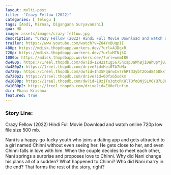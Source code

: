 ```yaml
---
layout: multi-post
title:  "Crazy Fellow (2022)"
categories: [ Telugu ]
tags: [Aadi, Mirnaa, Digangana Suryavanshi]
qua: HD
image: assets/images/crazy-fellow.jpg
description: "Crazy Fellow (2022) Hindi Full Movie Download and watch online 720p low file size 500 mb."
trailer: https://www.youtube.com/watch?v=Z84YxBUqpII
480p: https://mdisk.thopdbapp.workers.dev/?url=AJDqxR
720p: https://mdisk.thopdbapp.workers.dev/?url=MTNj5X
1080p: https://mdisk.thopdbapp.workers.dev/?url=wemI8G
dw480p: https://1reel.thopdb.com/dw?id=1ZH2zt1g5675hxsp3aMhBjiDWhUpYj0J7
dw480p2: https://1reel.thopdb.com/drive?id=Hei0TA7bMa
dw720p: https://1reel.thopdb.com/dw?id=1h3SFqWrwCv7rhRTd3ybT2Ood845Dkxf0
dw720p2: https://1reel.thopdb.com/drive?id=0OfxG5sdkm
dw1080p: https://1reel.thopdb.com/dw?id=1OzjTo3qtcRKHlTQfoQNjSLV6YQ7L80l9
dw1080p2: https://1reel.thopdb.com/drive?id=EU0efLnfjm
dir: Phani Krishna
featured: true
---
```


### Story Line:
Crazy Fellow (2022) Hindi Full Movie Download and watch online 720p low file size 500 mb.

Nani is a happy-go-lucky youth who joins a dating app and gets attracted to a girl named Chinni without even seeing her. He gets close to her, and even Chinni falls in love with him. When the couple decides to meet each other, Nani springs a surprise and proposes love to Chinni. Why did Nani change his plans all of a sudden? What happened to Chinni? Who did Nani marry in the end? That forms the rest of the story, right?


